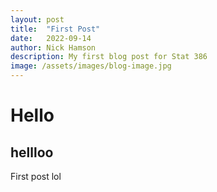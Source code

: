 ```yaml
---
layout: post
title:  "First Post"
date:   2022-09-14
author: Nick Hamson
description: My first blog post for Stat 386
image: /assets/images/blog-image.jpg
---
```



# Hello
## hellloo

First post lol